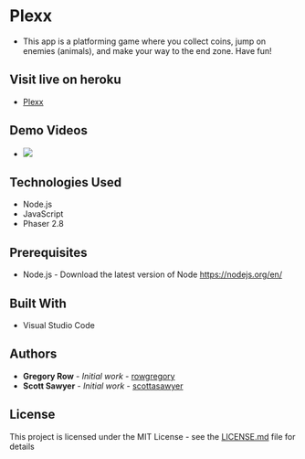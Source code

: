 # Plexx

 * This app is a platforming game where you collect coins, jump on enemies (animals), and make your way to the end zone. Have fun!


## Visit live on heroku

 * [Plexx](https://plexxgr.herokuapp.com/)
     
## Demo Videos

 * ![](app/public/images/plexx.gif?raw=true)
 
## Technologies Used

 * Node.js
 * JavaScript
 * Phaser 2.8

## Prerequisites

 - Node.js - Download the latest version of Node https://nodejs.org/en/

## Built With

 * Visual Studio Code

## Authors

 * **Gregory Row** - *Initial work* - [rowgregory](https://github.com/rowgregory)
  * **Scott Sawyer** - *Initial work* - [scottasawyer](https://github.com/scottasawyer)

## License

This project is licensed under the MIT License - see the [LICENSE.md](LICENSE.md) file for details

